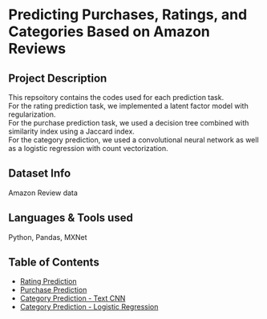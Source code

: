 # Predicting Purchases, Ratings, and Categories Based on Amazon Reviews

## Project Description

This repsoitory contains the codes used for each prediction task. <br />
For the rating prediction task, we implemented a latent factor model with regularization. <br />
For the purchase prediction task, we used a decision tree combined with similarity index using a Jaccard index. <br />
For the category prediction, we used a convolutional neural network as well as a logistic regression with count vectorization. <br />

## Dataset Info

Amazon Review data

## Languages & Tools used 

Python, Pandas, MXNet

## Table of Contents
* [Rating Prediction](https://github.com/jwoh1323/Predicting-Purchases-Ratings-and-Categories-Based-on-Amazon-Reviews/blob/46e2f56f97a3f91c4b874b926a33b7e1eb48c461/RatingPredictions_Final.ipynb)
* [Purchase Prediction](https://github.com/jwoh1323/Predicting-Purchases-Ratings-and-Categories-Based-on-Amazon-Reviews/blob/7f088d3bb8670342e9b822ba79b2b7e1c49f5619/Purchase_Popular%20Item%20%26%20Category%20Similarity.ipynb)
* [Category Prediction - Text CNN](https://github.com/jwoh1323/Predicting-Purchases-Ratings-and-Categories-Based-on-Amazon-Reviews/blob/7f088d3bb8670342e9b822ba79b2b7e1c49f5619/Category_Prediction_(Text_CNN).ipynb)
* [Category Prediction - Logistic Regression](https://github.com/jwoh1323/Predicting-Purchases-Ratings-and-Categories-Based-on-Amazon-Reviews/blob/7f088d3bb8670342e9b822ba79b2b7e1c49f5619/Category_Prediction%20(Logistic%20Regression).ipynb)
